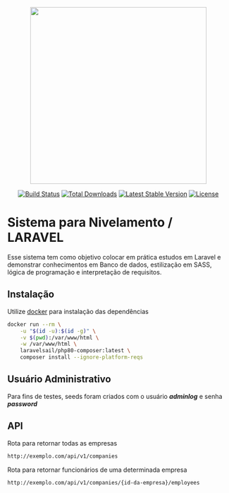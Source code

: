 <p align="center"><a href="https://laravel.com" target="_blank"><img src="https://raw.githubusercontent.com/laravel/art/master/logo-lockup/5%20SVG/2%20CMYK/1%20Full%20Color/laravel-logolockup-cmyk-red.svg" width="400"></a></p>

<p align="center">
<a href="https://travis-ci.org/laravel/framework"><img src="https://travis-ci.org/laravel/framework.svg" alt="Build Status"></a>
<a href="https://packagist.org/packages/laravel/framework"><img src="https://img.shields.io/packagist/dt/laravel/framework" alt="Total Downloads"></a>
<a href="https://packagist.org/packages/laravel/framework"><img src="https://img.shields.io/packagist/v/laravel/framework" alt="Latest Stable Version"></a>
<a href="https://packagist.org/packages/laravel/framework"><img src="https://img.shields.io/packagist/l/laravel/framework" alt="License"></a>
</p>

# Sistema para Nivelamento / LARAVEL

Esse sistema tem como objetivo colocar em prática estudos em Laravel e demonstrar conhecimentos em Banco de dados, estilização em SASS, lógica de programação e interpretação de requisitos.

## Instalação

Utilize [docker](https://docs.docker.com/) para instalação das dependências

```bash
docker run --rm \
    -u "$(id -u):$(id -g)" \
    -v $(pwd):/var/www/html \
    -w /var/www/html \
    laravelsail/php80-composer:latest \
    composer install --ignore-platform-reqs
```
## Usuário Administrativo
Para fins de testes, seeds foram criados com o usuário ***adminlog*** e senha ***password***

## API
Rota para retornar todas as empresas
```bash
http://exemplo.com/api/v1/companies
```
Rota para retornar funcionários de uma determinada empresa
```bash
http://exemplo.com/api/v1/companies/{id-da-empresa}/employees
```

